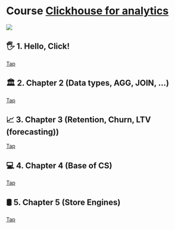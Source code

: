 # Course [Clickhouse for analytics](https://stepik.org/course/100210/syllabus)

![](img/thanos-meme-d67821bc55ddb1867dc72573417d5)


## 🖐 1. Hello, Click!
[Tap](https://github.com/urevoleg/course-clickhouse-analytics/tree/main/labs/1_Hello)

## 🏛 2. Chapter 2 (Data types, AGG, JOIN, ...)
[Tap](https://github.com/urevoleg/course-clickhouse-analytics/tree/main/labs/2_My%20first%20SQL)

## 📈 3. Chapter 3 (Retention, Churn, LTV (forecasting))
[Tap](https://github.com/urevoleg/course-clickhouse-analytics/tree/main/labs/3_Analytics)

## 💻 4. Chapter 4 (Base of CS)
[Tap](https://github.com/urevoleg/course-clickhouse-analytics/tree/main/labs/4_CS)

## 🛢 5. Chapter 5 (Store Engines)
[Tap]()

